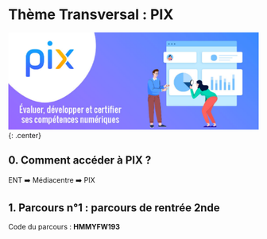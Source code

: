 # Thème Transversal : PIX

![image](data/ban.jpg){: .center}

## 0. Comment accéder à PIX ?
ENT ➡️ Médiacentre ➡️ PIX

## 1. Parcours n°1 : parcours de rentrée 2nde
Code du parcours : **HMMYFW193**
